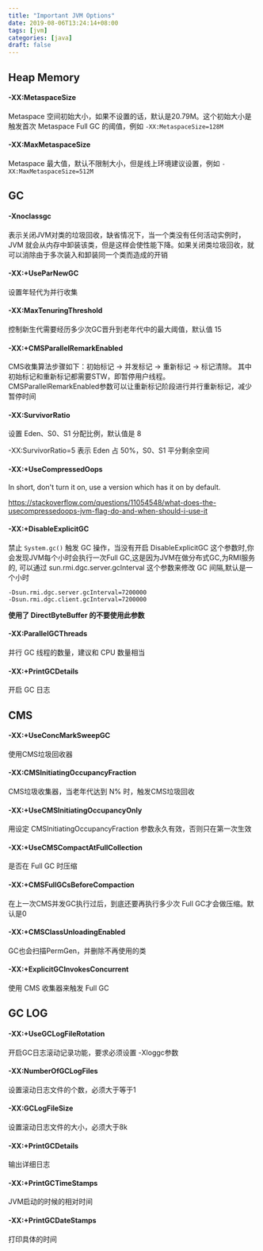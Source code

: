 ```yaml
---
title: "Important JVM Options"
date: 2019-08-06T13:24:14+08:00
tags: [jvm]
categories: [java]
draft: false
---
```


## Heap Memory

#### -XX:MetaspaceSize

Metaspace 空间初始大小，如果不设置的话，默认是20.79M。这个初始大小是触发首次 Metaspace Full GC 的阈值，例如 `-XX:MetaspaceSize=128M`  

#### -XX:MaxMetaspaceSize

Metaspace 最大值，默认不限制大小，但是线上环境建议设置，例如 `-XX:MaxMetaspaceSize=512M`

## GC

#### -Xnoclassgc

表示关闭JVM对类的垃圾回收，缺省情况下，当一个类没有任何活动实例时，JVM 就会从内存中卸装该类，但是这样会使性能下降。如果关闭类垃圾回收，就可以消除由于多次装入和卸装同一个类而造成的开销

#### -XX:+UseParNewGC

设置年轻代为并行收集

#### -XX:MaxTenuringThreshold

控制新生代需要经历多少次GC​晋升到老年代中的最大阈值，默认值 15

#### -XX:+CMSParallelRemarkEnabled

CMS收集算法步骤如下：初始标记 -> 并发标记 -> 重新标记 -> 标记清除。
其中 初始标记和重新标记都需要STW，即暂停用户线程。
CMSParallelRemarkEnabled参数可以让重新标记阶段进行并行重新标记，减少暂停时间

#### -XX:SurvivorRatio

设置 Eden、S0、S1 分配比例，默认值是 8

-XX:SurvivorRatio=5 表示 Eden 占 50%，S0、S1 平分剩余空间

#### -XX:+UseCompressedOops

In short, don't turn it on, use a version which has it on by default.

https://stackoverflow.com/questions/11054548/what-does-the-usecompressedoops-jvm-flag-do-and-when-should-i-use-it

#### -XX:+DisableExplicitGC

禁止 `System.gc()` 触发 GC 操作，当没有开启 DisableExplicitGC 这个参数时,你会发现JVM每个小时会执行一次Full GC,这是因为JVM在做分布式GC,为RMI服务的,
可以通过 sun.rmi.dgc.server.gcInterval 这个参数来修改 GC 间隔,默认是一个小时

```shell
-Dsun.rmi.dgc.server.gcInterval=7200000
-Dsun.rmi.dgc.client.gcInterval=7200000
```

**使用了 DirectByteBuffer 的不要使用此参数**

#### -XX:ParallelGCThreads

并行 GC 线程的数量，建议和 CPU 数量相当

#### -XX:+PrintGCDetails

开启 GC 日志

## CMS

#### -XX:+UseConcMarkSweepGC

使用CMS垃圾回收器

#### -XX:CMSInitiatingOccupancyFraction

CMS垃圾收集器，当老年代达到 N% 时，触发CMS垃圾回收

#### -XX:+UseCMSInitiatingOccupancyOnly 

用设定 CMSInitiatingOccupancyFraction 参数永久有效，否则只在第一次生效

#### -XX:+UseCMSCompactAtFullCollection

是否在 Full GC 时压缩

#### -XX:+CMSFullGCsBeforeCompaction

在上一次CMS并发GC执行过后，到底还要再执行多少次 Full GC才会做压缩。默认是0

#### -XX:+CMSClassUnloadingEnabled

GC也会扫描PermGen，并删除不再使用的类

#### -XX:+ExplicitGCInvokesConcurrent

使用 CMS 收集器来触发 Full GC

## GC LOG

#### -XX:+UseGCLogFileRotation

开启GC日志滚动记录功能，要求必须设置 -Xloggc参数

#### -XX:NumberOfGCLogFiles

设置滚动日志文件的个数，必须大于等于1

#### -XX:GCLogFileSize

设置滚动日志文件的大小，必须大于8k

#### -XX:+PrintGCDetails

输出详细日志

#### -XX:+PrintGCTimeStamps

JVM启动的时候的相对时间

#### -XX:+PrintGCDateStamps

打印具体的时间